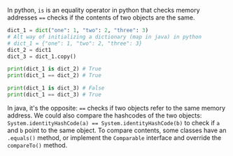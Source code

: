 In python, `is` is an equality operator in python that checks memory addresses
`==` checks if the contents of two objects are the same.
```python
dict_1 = dict("one": 1, "two": 2, "three": 3)
# Alt way of initializing a dictionary (map in java) in python
# dict_1 = {"one": 1, "two": 2, "three": 3} 
dict_2 = dict1
dict_3 = dict_1.copy()

print(dict_1 is dict_2) # True
print(dict_1 == dict_2) # True

print(dict_1 is dict_3) # False
print(dict_1 == dict_3) # True
```

In java, it's the opposite: `==` checks if two objects refer to the same memory address. We could also compare the hashcodes of the two objects: `System.identityHashCode(a) == System.identityHashCode(b)` to check if `a` and `b` point to the same object. 
To compare contents,  some classes have an `.equals()` method, or implement the `Comparable` interface and override the `compareTo()` method.